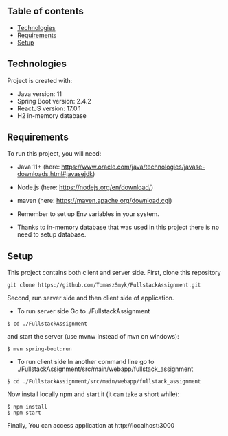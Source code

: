## Table of contents
* [Technologies](#technologies)
* [Requirements](#requirements)
* [Setup](#setup)
	
## Technologies
Project is created with:
* Java version: 11
* Spring Boot version: 2.4.2
* ReactJS version: 17.0.1
* H2 in-memory database

## Requirements
To run this project, you will need:
* Java 11+ (here: https://www.oracle.com/java/technologies/javase-downloads.html#javasejdk)
* Node.js (here: https://nodejs.org/en/download/)
* maven (here: https://maven.apache.org/download.cgi)

* Remember to set up Env variables in your system.
* Thanks to in-memory database that was used in this project there is no need to setup database.
	
## Setup
This project contains both client and server side. 
First, clone this repository
```
git clone https://github.com/TomaszSmyk/FullstackAssignment.git
```
Second, run server side and then client side of application.
* To run server side
Go to ./FullstackAssignment 

```
$ cd ./FullstackAssignment
```
and start the server (use mvnw instead of mvn on windows):
```
$ mvn spring-boot:run
```

* To run client side
In another command line go to ./FullstackAssignment/src/main/webapp/fullstack_assignment
```
$ cd ./FullstackAssignment/src/main/webapp/fullstack_assignment
```
Now install locally npm and start it (it can take a short while):
```
$ npm install
$ npm start
```

Finally, You can access application at http://localhost:3000

